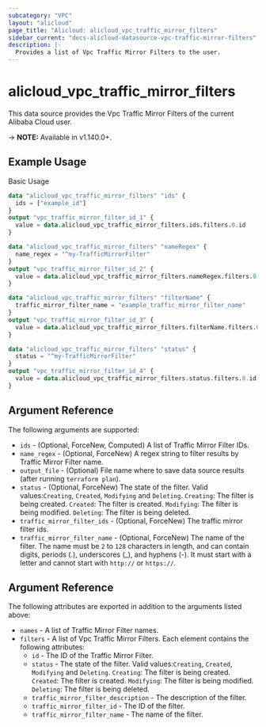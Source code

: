 ```yaml
---
subcategory: "VPC"
layout: "alicloud"
page_title: "Alicloud: alicloud_vpc_traffic_mirror_filters"
sidebar_current: "docs-alicloud-datasource-vpc-traffic-mirror-filters"
description: |-
  Provides a list of Vpc Traffic Mirror Filters to the user.
---
```


# alicloud\_vpc\_traffic\_mirror\_filters

This data source provides the Vpc Traffic Mirror Filters of the current Alibaba Cloud user.

-> **NOTE:** Available in v1.140.0+.

## Example Usage

Basic Usage

```terraform
data "alicloud_vpc_traffic_mirror_filters" "ids" {
  ids = ["example_id"]
}
output "vpc_traffic_mirror_filter_id_1" {
  value = data.alicloud_vpc_traffic_mirror_filters.ids.filters.0.id
}

data "alicloud_vpc_traffic_mirror_filters" "nameRegex" {
  name_regex = "^my-TrafficMirrorFilter"
}
output "vpc_traffic_mirror_filter_id_2" {
  value = data.alicloud_vpc_traffic_mirror_filters.nameRegex.filters.0.id
}

data "alicloud_vpc_traffic_mirror_filters" "filterName" {
  traffic_mirror_filter_name = "example_traffic_mirror_filter_name"
}
output "vpc_traffic_mirror_filter_id_3" {
  value = data.alicloud_vpc_traffic_mirror_filters.filterName.filters.0.id
}

data "alicloud_vpc_traffic_mirror_filters" "status" {
  status = "^my-TrafficMirrorFilter"
}
output "vpc_traffic_mirror_filter_id_4" {
  value = data.alicloud_vpc_traffic_mirror_filters.status.filters.0.id
}

```

## Argument Reference

The following arguments are supported:

* `ids` - (Optional, ForceNew, Computed)  A list of Traffic Mirror Filter IDs.
* `name_regex` - (Optional, ForceNew) A regex string to filter results by Traffic Mirror Filter name.
* `output_file` - (Optional) File name where to save data source results (after running `terraform plan`).
* `status` - (Optional, ForceNew) The state of the filter. Valid values:`Creating`, `Created`, `Modifying` and `Deleting`. `Creating`: The filter is being created. `Created`: The filter is created. `Modifying`: The filter is being modified. `Deleting`: The filter is being deleted.
* `traffic_mirror_filter_ids` - (Optional, ForceNew) The traffic mirror filter ids.
* `traffic_mirror_filter_name` - (Optional, ForceNew) The name of the filter. The name must be `2` to `128` characters in length, and can contain digits, periods (.), underscores (_), and hyphens (-). It must start with a letter and cannot start with `http://` or `https://`.

## Argument Reference

The following attributes are exported in addition to the arguments listed above:

* `names` - A list of Traffic Mirror Filter names.
* `filters` - A list of Vpc Traffic Mirror Filters. Each element contains the following attributes:
	* `id` - The ID of the Traffic Mirror Filter.
	* `status` - The state of the filter. Valid values:`Creating`, `Created`, `Modifying` and `Deleting`. `Creating`: The filter is being created. `Created`: The filter is created. `Modifying`: The filter is being modified. `Deleting`: The filter is being deleted.
	* `traffic_mirror_filter_description` - The description of the filter.
	* `traffic_mirror_filter_id` - The ID of the filter.
	* `traffic_mirror_filter_name` - The name of the filter.
